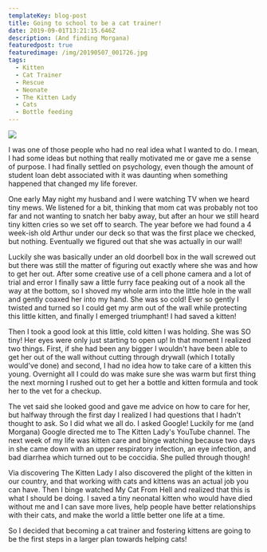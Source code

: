 ```yaml
---
templateKey: blog-post
title: Going to school to be a cat trainer!
date: 2019-09-01T13:21:15.646Z
description: (And finding Morgana)
featuredpost: true
featuredimage: /img/20190507_001726.jpg
tags:
  - Kitten
  - Cat Trainer
  - Rescue
  - Neonate
  - The Kitten Lady
  - Cats
  - Bottle feeding
---
```

![](/img/img_20190604_184420_852.jpg)

I was one of those people who had no real idea what I wanted to do. I mean, I had some ideas but nothing that really motivated me or gave me a sense of purpose. I had finally settled on psychology, even though the amount of student loan debt associated with it was daunting when something happened that changed my life forever. 

One early May night my husband and I were watching TV when we heard tiny mews. We listened for a bit, thinking that mom cat was probably not too far and not wanting to snatch her baby away, but after an hour we still heard tiny kitten cries so we set off to search. The year before we had found a 4 week-ish old Arthur under our deck so that was the first place we checked, but nothing. Eventually we figured out that she was actually in our wall!

Luckily she was basically under an old doorbell box in the wall screwed out but there was still the matter of figuring out exactly where she was and how to get her out. After some creative use of a cell phone camera and a lot of trial and error I finally saw a little furry face peaking out of a nook all the way at the bottom, so I shoved my whole arm into the little hole in the wall and gently coaxed her into my hand. She was so cold! Ever so gently I twisted and turned so I could get my arm out of the wall while protecting this little kitten, and finally I emerged triumphant! I had saved a kitten!

Then I took a good look at this little, cold kitten I was holding. She was SO tiny! Her eyes were only just starting to open up! In that moment I realized two things. First, if she had been any bigger I wouldn't have been able to get her out of the wall without cutting through drywall (which I totally would've done) and second, I had no idea how to take care of a kitten this young. Overnight all I could do was make sure she was warm but first thing the next morning I rushed out to get her a bottle and kitten formula and took her to the vet for a checkup. 

The vet said she looked good and gave me advice on how to care for her, but halfway through the first day I realized I had questions that I hadn't thought to  ask. So I did what we all do. I asked Google! Luckily for me (and Morgana) Google directed me to The Kitten Lady's YouTube channel. The next week of my life was kitten care and binge watching because two days in she came down with an upper respiratory infection, an eye infection, and bad diarrhea which turned out to be coccidia. She pulled through though!

Via discovering The Kitten Lady I also discovered the plight of the kitten in our country, and that working with cats and kittens was an actual job you can have. Then I binge watched My Cat From Hell and realized that this is what I should be doing. I saved a tiny neonatal kitten who would have died without me and I can save more lives, help people have better relationships with their cats, and make the world a little better one life at a time. 

So I decided that becoming a cat trainer and fostering kittens are going to be the first steps in a larger plan towards helping cats!
